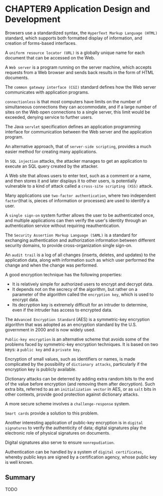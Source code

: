 # CHAPTER9 Application Design and Development



Browsers use a standardized syntax, the `HyperText Markup Language (HTML)` standard, which supports both formatted display of information, and creation of forms-based interfaces.

A `uniform resource locator (URL)` is a globally unique name for each document that can be accessed on the Web.

A `Web server` is a program running on the server machine, which accepts requests from a Web browser and sends back results in the form of HTML documents.

The `common gateway interface (CGI)` standard defines how the Web server communicates with application programs.

`connectionless` is that most computers have limits on the number of simultaneous connections they can accommodate, and if a large number of sites on the Web open connections to a single server, this limit would be exceeded, denying service to further users.

The Java `servlet` specification defines an application programming interface for communication between the Web server and the application program.

An alternative approach, that of `server-side scripting`, provides a much easier method for creating many applications.

In `SQL injection` attacks, the attacker manages to get an application to execute an SQL query created by the attacker.

A Web site that allows users to enter text, such as a comment or a name, and then stores it and later displays it to other users, is potentially vulnerable to a kind of attack called a `cross-site scripting (XSS)` attack.

Many applications use `two-factor authentication`, where two independent `factor`(that is, pieces of information or processes) are used to identify a user.

A `single sign-on` system further allows the user to be authenticated once, and multiple applications can then verify the user's identity through an authentication service without requiring reauthentication.

The `Security Assertion Markup Language (SAML)` is a standard for exchanging authentication and authorization information between different security domains, to provide cross-organization single sign-on.

An `audit trail` is a log of all changes (inserts, deletes, and updates) to the application data, along with information such as which user performed the change and when the change was performed.

A good encryption technique has the following properties:

- It is relatively simple for authorized users to encrypt and decrypt data.
- It depends not on the secrecy of the algorithm, but rather on a parameter of the algorithm called the `encryption key`, which is used to encrypt data.
- Its decryption key is extremely difficult for an intruder to determine, even if the intruder has access to encrypted data.

The `Advanced Encryption Standard` (AES) is a symmetric-key encryption algorithm that was adopted as an encryption standard by the U.S. government in 2000 and is now widely used.

`Public-key encryption` is an alternative scheme that avoids some of the problems faced by symmetric-key encryption techniques. It is based on two keys: a `public key` and a `private key`.

Encryption of small values, such as identifiers or names, is made complicated by the possibility of `dictionary attacks`, particularly if the encryption key is publicly available.

Dictionary attacks can be deterred by adding extra random bits to the end of the value before encryption (and removing them after decryption). Such extra bits, referred to as an `initialization vector` in AES, or as `salt` bits in other contexts, provide good protection against dictionary attacks.

A more secure scheme involves a `challenge-response` system.

`Smart cards` provide a solution to this problem.

Another interesting application of public-key encryption is in `digital signatures` to verify the authenticity of data; digital signatures play the electronic role of physical signatures on documents.

Digital signatures also serve to ensure `nonrepudiation`.

Authentication can be handled by a system of `digital certificates`, whereby public keys are signed by a certification agency, whose public key is well known.



## Summary

TODO